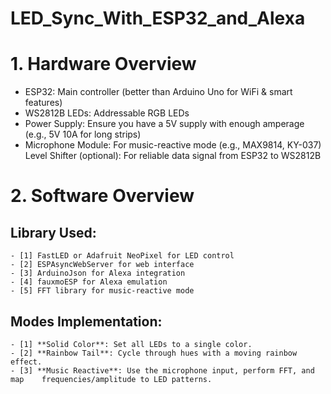 # LED_Sync_With_ESP32_and_Alexa


# 1. Hardware Overview
 - ESP32: Main controller (better than Arduino Uno for WiFi & smart features)
 - WS2812B LEDs: Addressable RGB LEDs
 - Power Supply: Ensure you have a 5V supply with enough amperage (e.g., 5V 10A for long strips)
 - Microphone Module: For music-reactive mode (e.g., MAX9814, KY-037)
Level Shifter (optional): For reliable data signal from ESP32 to WS2812B


# 2. Software Overview

## Library Used:
    - [1] FastLED or Adafruit NeoPixel for LED control
    - [2] ESPAsyncWebServer for web interface
    - [3] ArduinoJson for Alexa integration
    - [4] fauxmoESP for Alexa emulation
    - [5] FFT library for music-reactive mode

## Modes Implementation:
    - [1] **Solid Color**: Set all LEDs to a single color.
    - [2] **Rainbow Tail**: Cycle through hues with a moving rainbow effect.
    - [3] **Music Reactive**: Use the microphone input, perform FFT, and map    frequencies/amplitude to LED patterns.